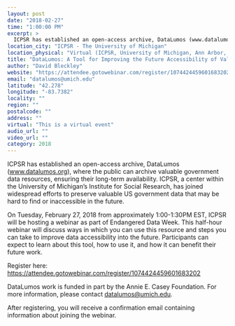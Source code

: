 ```yaml
---
layout: post
date: "2018-02-27"
time: "1:00:00 PM"
excerpt: >
  ICPSR has established an open-access archive, DataLumos (www.datalumos.org), where the public can archive valuable government data resources...
location_city: "ICPSR - The University of Michigan"
location_physical: "Virtual (ICPSR, University of Michigan, Ann Arbor, Michigan, USA)"
title: "DataLumos: A Tool for Improving the Future Accessibility of Valuable Government Data"
author: "David Bleckley"
website: "https://attendee.gotowebinar.com/register/1074424459601683202"
email: "datalumos@umich.edu"
latitude: "42.278"
longitude: "-83.7382"
locality: ""
region: ""
postalcode: ""
address: ""
virtual: "This is a virtual event"
audio_url: ""
video_url: ""
category: 2018
---
```


ICPSR has established an open-access archive, DataLumos (www.datalumos.org), where the public can archive valuable government data resources, ensuring their long-term availability. ICPSR, a center within the University of Michigan’s Institute for Social Research, has joined widespread efforts to preserve valuable US government data that may be hard to find or inaccessible in the future. 

On Tuesday, February 27, 2018 from approximately 1:00-1:30PM EST, ICPSR will be hosting a webinar as part of Endangered Data Week. This half-hour webinar will discuss ways in which you can use this resource and steps you can take to improve data accessibility into the future. Participants can expect to learn about this tool, how to use it, and how it can benefit their future work. 

Register here: https://attendee.gotowebinar.com/register/1074424459601683202

DataLumos work is funded in part by the Annie E. Casey Foundation. For more information, please contact datalumos@umich.edu. 

After registering, you will receive a confirmation email containing information about joining the webinar.
